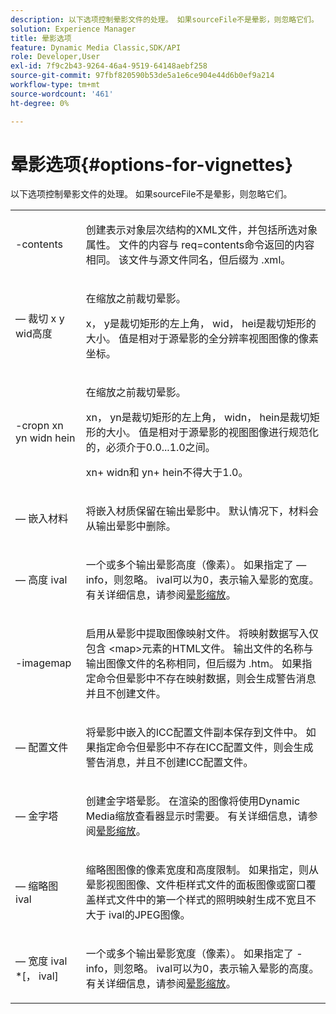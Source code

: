 ```yaml
---
description: 以下选项控制晕影文件的处理。 如果sourceFile不是晕影，则忽略它们。
solution: Experience Manager
title: 晕影选项
feature: Dynamic Media Classic,SDK/API
role: Developer,User
exl-id: 7f9c2b43-9264-46a4-9519-64148aebf258
source-git-commit: 97fbf820590b53de5a1e6ce904e44d6b0ef9a214
workflow-type: tm+mt
source-wordcount: '461'
ht-degree: 0%

---
```


# 晕影选项{#options-for-vignettes}

以下选项控制晕影文件的处理。 如果sourceFile不是晕影，则忽略它们。

<table id="simpletable_6D0C967EB84947FBAC34B46C4BB23AF0"> 
 <tr class="strow"> 
  <td class="stentry"> <p><span class="codeph"> -contents</span> </p></td> 
  <td class="stentry"> <p>创建表示对象层次结构的XML文件，并包括所选对象属性。 文件的内容与<span class="codeph"> req=contents</span>命令返回的内容相同。 该文件与源文件同名，但后缀为<span class="filepath"> .xml</span>。 </p></td> 
 </tr> 
 <tr class="strow"> 
  <td class="stentry"> <p><span class="codeph"> — 裁切<span class="varname"> x</span><span class="varname"> y</span><span class="varname"> wid</span><span class="varname">高度</span></span> </p></td> 
  <td class="stentry"> <p>在缩放之前裁切晕影。 </p> <p><span class="codeph"><span class="varname"> x</span>，<span class="varname"> y</span></span>是裁切矩形的左上角，<span class="codeph"><span class="varname"> wid</span>，<span class="varname"> hei</span></span>是裁切矩形的大小。 值是相对于源晕影的全分辨率视图图像的像素坐标。 </p></td> 
 </tr> 
 <tr class="strow"> 
  <td class="stentry"> <p><span class="codeph">-cropn <span class="varname"> xn</span><span class="varname"> yn</span><span class="varname"> widn</span><span class="varname"> hein</span></span> </p> </td> 
  <td class="stentry"> <p>在缩放之前裁切晕影。 </p> <p><span class="codeph"><span class="varname"> xn</span>，<span class="varname"> yn</span></span>是裁切矩形的左上角，<span class="codeph"><span class="varname"> widn</span>，<span class="varname"> hein</span></span>是裁切矩形的大小。 值是相对于源晕影的视图图像进行规范化的，必须介于0.0...1.0之间。 </p> <p><span class="codeph"><span class="varname"> xn</span></span>+<span class="codeph"><span class="varname"> widn</span></span>和<span class="codeph"><span class="varname"> yn</span></span>+<span class="codeph"><span class="varname"> hein</span></span>不得大于1.0。 </p></td> 
 </tr> 
 <tr class="strow"> 
  <td class="stentry"> <p><span class="codeph"> — 嵌入材料</span> </p></td> 
  <td class="stentry"> <p>将嵌入材质保留在输出晕影中。 默认情况下，材料会从输出晕影中删除。 </p></td> 
 </tr> 
 <tr class="strow"> 
  <td class="stentry"> <p><span class="codeph"> — 高度<span class="varname"> ival</span></span> </p></td> 
  <td class="stentry"> <p>一个或多个输出晕影高度（像素）。 如果指定了 — info，则忽略。 <span class="varname"> ival</span>可以为0，表示输入晕影的宽度。 有关详细信息，请参阅<a href="../../../../ir-api/vntc/utilities/c-ir-vignette-converter-vntc/c-ir-vignette-scaling.md#concept-e373a29c2f954df98d704c7723804585" type="concept" format="dita" scope="local">晕影缩放</a>。 </p></td> 
 </tr> 
 <tr class="strow"> 
  <td class="stentry"> <p><span class="codeph"> -imagemap</span> </p></td> 
  <td class="stentry"> <p>启用从晕影中提取图像映射文件。 将映射数据写入仅包含<span class="codeph"> &lt;map&gt;</span>元素的HTML文件。 输出文件的名称与输出图像文件的名称相同，但后缀为<span class="filepath"> .htm</span>。 如果指定命令但晕影中不存在映射数据，则会生成警告消息并且不创建文件。 </p></td> 
 </tr> 
 <tr class="strow"> 
  <td class="stentry"> <p><span class="codeph"> — 配置文件</span> </p></td> 
  <td class="stentry"> <p>将晕影中嵌入的ICC配置文件副本保存到文件中。 如果指定命令但晕影中不存在ICC配置文件，则会生成警告消息，并且不创建ICC配置文件。 </p></td> 
 </tr> 
 <tr class="strow"> 
  <td class="stentry"> <p><span class="codeph"> — 金字塔</span> </p></td> 
  <td class="stentry"> <p>创建金字塔晕影。 在渲染的图像将使用Dynamic Media缩放查看器显示时需要。 有关详细信息，请参阅<a href="../../../../ir-api/vntc/utilities/c-ir-vignette-converter-vntc/c-ir-vignette-scaling.md#concept-e373a29c2f954df98d704c7723804585" type="concept" format="dita" scope="local">晕影缩放</a>。 </p></td> 
 </tr> 
 <tr class="strow"> 
  <td class="stentry"> <p><span class="codeph"> — 缩略图<span class="varname"> ival</span></span> </p></td> 
  <td class="stentry"> <p>缩略图图像的像素宽度和高度限制。 如果指定，则从晕影视图图像、文件柜样式文件的面板图像或窗口覆盖样式文件中的第一个样式的照明映射生成不宽且不大于<span class="varname"> ival</span>的JPEG图像。 </p></td> 
 </tr> 
 <tr class="strow"> 
  <td class="stentry"> <p><span class="codeph"> — 宽度<span class="varname"> ival</span> *[，<span class="varname"> ival</span>]</span> </p></td> 
  <td class="stentry"> <p>一个或多个输出晕影宽度（像素）。 如果指定了<span class="codeph"> -info</span>，则忽略。 <span class="varname"> ival</span>可以为0，表示输入晕影的高度。 有关详细信息，请参阅<a href="../../../../ir-api/vntc/utilities/c-ir-vignette-converter-vntc/c-ir-vignette-scaling.md#concept-e373a29c2f954df98d704c7723804585" type="concept" format="dita" scope="local">晕影缩放</a>。 </p></td> 
 </tr> 
</table>
